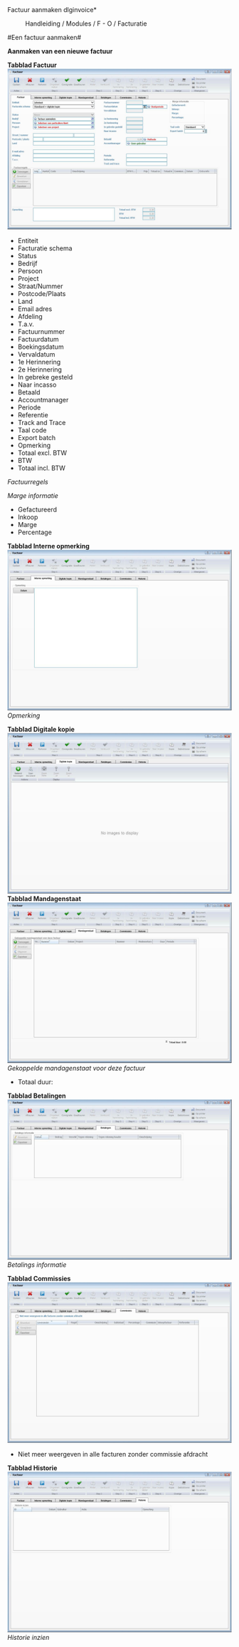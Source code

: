 <properties>
	<page>
		<title>Factuur aanmaken</title>
        <description>Factuur aanmaken</description>
        <context>dlginvoice*</context>
	</page>
	<menu>
		<position>Handleiding / Modules / F - O / Facturatie</position>
		<title>Factuur aanmaken</title>
	</menu>
</properties>

#Een factuur aanmaken#

**Aanmaken van een nieuwe factuur**

**Tabblad Factuur**
![](images/factuur-factuur.JPG)

- Entiteit
- Facturatie schema
- Status
- Bedrijf
- Persoon
- Project
- Straat/Nummer
- Postcode/Plaats
- Land
- Email adres
- Afdeling
- T.a.v.
- Factuurnummer
- Factuurdatum
- Boekingsdatum
- Vervaldatum
- 1e Herinnering
- 2e Herinnering
- In gebreke gesteld
- Naar incasso
- Betaald
- Accountmanager
- Periode
- Referentie
- Track and Trace
- Taal code
- Export batch
- Opmerking
- Totaal excl. BTW
- BTW
- Totaal incl. BTW

*Factuurregels*

*Marge informatie*

- Gefactureerd
- Inkoop
- Marge
- Percentage


**Tabblad Interne opmerking**
![](images/factuur-interneopmerking.JPG)
*Opmerking*

**Tabblad Digitale kopie**
![](images/factuur-digitalekopie.JPG)
**Tabblad Mandagenstaat**
![](images/factuur-mandagenstaat.JPG)
*Gekoppelde mandagenstaat voor deze factuur*

- Totaal duur:

**Tabblad Betalingen**
![](images/factuur-betalingen.JPG)
*Betalings informatie*

**Tabblad Commissies**
![](images/factuur-commissies.JPG)
- Niet meer weergeven in alle facturen zonder commissie afdracht


**Tabblad Historie**
![](images/factuur-historie.JPG)
*Historie inzien*
